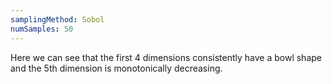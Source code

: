 ```yaml
---
samplingMethod: Sobol
numSamples: 50
---
```


Here we can see that the first 4 dimensions consistently have a bowl shape and
the 5th dimension is monotonically decreasing.

